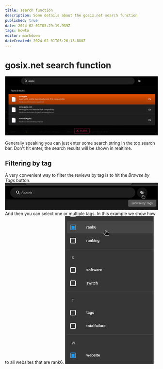 ```yaml
---
title: search function
description: Some details about the gosix.net search function
published: true
date: 2024-02-01T05:29:19.939Z
tags: howto
editor: markdown
dateCreated: 2024-02-01T05:26:13.880Z
---
```


# gosix.net search function
![gosixnet_searchbar_with_term.png](/howto/search/gosixnet_searchbar_with_term.png)

Generally speaking you can just enter some search string in the top search bar. Don't hit enter, the search results will be shown in realtime.



## Filtering by tag
A very convenient way to filter the reviews by tag is to hit the *Browse by Tags* button.
![gosix_howto_tags.png](/howto/search/gosix_howto_tags.png)
And then you can select one or multiple tags. In this example we show how to all websites that are rank6.
![gosix_howto_tags_selection.png](/howto/search/gosix_howto_tags_selection.png)